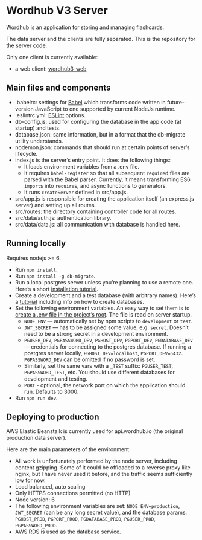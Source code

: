 # Wordhub V3 Server

[Wordhub](https://wordhub.io) is an application for storing and managing flashcards.

The data server and the clients are fully separated. This is the repository for the server code.

Only one client is currently available:

* a web client: [wordhub3-web](https://github.com/pomerantsev/wordhub3-web)

## Main files and components

* .babelrc: settings for [Babel](https://babeljs.io/) which transforms code written in future-version JavaScript to one supported by current NodeJs runtime.
* .eslintrc.yml: [ESLint](http://eslint.org/) options.
* db-config.js: used for configuring the database in the app code (at startup) and tests.
* database.json: same information, but in a format that the db-migrate utility understands.
* nodemon.json: commands that should run at certain points of server’s lifecycle.
* index.js is the server’s entry point. It does the following things:
  * It loads environment variables from a .env file.
  * It requires `babel-register` so that all subsequent `require`d files are parsed with the Babel parser. Currently, it means transforming ES6 `import`s into `require`s, and async functions to generators.
  * It runs `createServer` defined in src/app.js.
* src/app.js is responsible for creating the application itself (an express.js server) and setting up all routes.
* src/routes: the directory containing controller code for all routes.
* src/data/auth.js: authentication library.
* src/data/data.js: all communication with database is handled here.

## Running locally

Requires nodejs >= 6.

* Run `npm install`.
* Run `npm install -g db-migrate`.
* Run a local postgres server unless you’re planning to use a remote one. Here’s a short [installation tutorial](https://chartio.com/resources/tutorials/how-to-start-postgresql-server-on-mac-os-x/).
* Create a development and a test database (with arbitrary names). Here’s a [tutorial](https://www.codementor.io/devops/tutorial/getting-started-postgresql-server-mac-osx) including info on how to create databases.
* Set the following environment variables. An easy way to set them is to [create a .env file in the project’s root](https://www.npmjs.com/package/dotenv). The file is read on server startup.
  * `NODE_ENV` — automatically set by npm scripts to `development` or `test`.
  * `JWT_SECRET` — has to be assigned some value, e.g. `secret`. Doesn’t need to be a strong secret in a development environment.
  * `PGUSER_DEV`, `PGPASSWORD_DEV`, `PGHOST_DEV`, `PGPORT_DEV`, `PGDATABASE_DEV` — credentials for connecting to the postgres database. If running a postgres server locally, `PGHOST_DEV=localhost`, `PGPORT_DEV=5432`. `PGPASSWORD_DEV` can be omitted if no password is set.
  * Similarly, set the same vars with a `_TEST` suffix: `PGUSER_TEST`, `PGPASSWORD_TEST`, etc. You should use different databases for development and testing.
  * `PORT` - optional, the network port on which the application should run. Defaults to 3000.
* Run `npm run dev`.

## Deploying to production

AWS Elastic Beanstalk is currently used for api.wordhub.io (the original production data server).

Here are the main parameters of the environment:
* All work is unfortunately performed by the node server, including content gzipping. Some of it could be offloaded to a reverse proxy like nginx, but I have never used it before, and the traffic seems sufficiently low for now.
* Load balanced, auto scaling
* Only HTTPS connections permitted (no HTTP)
* Node version: 6
* The following environment variables are set: `NODE_ENV=production`, `JWT_SECRET` (can be any long secret value), and the database params: `PGHOST_PROD`, `PGPORT_PROD`, `PGDATABASE_PROD`, `PGUSER_PROD`, `PGPASSWORD_PROD`.
* AWS RDS is used as the database service.
